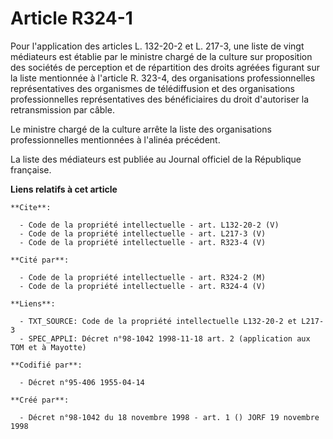 # Article R324-1

Pour l'application des articles L. 132-20-2 et L. 217-3, une liste de vingt médiateurs est établie par le ministre chargé de
la culture sur proposition des sociétés de perception et de répartition des droits agréées figurant sur la liste mentionnée à
l'article R. 323-4, des organisations professionnelles représentatives des organismes de télédiffusion et des organisations
professionnelles représentatives des bénéficiaires du droit d'autoriser la retransmission par câble. 

Le ministre chargé de la culture arrête la liste des organisations professionnelles mentionnées à l'alinéa précédent. 

La liste des médiateurs est publiée au Journal officiel de la République française.

**Liens relatifs à cet article**

	**Cite**:

	  - Code de la propriété intellectuelle - art. L132-20-2 (V)
	  - Code de la propriété intellectuelle - art. L217-3 (V)
	  - Code de la propriété intellectuelle - art. R323-4 (V)

	**Cité par**:

	  - Code de la propriété intellectuelle - art. R324-2 (M)
	  - Code de la propriété intellectuelle - art. R324-4 (V)

	**Liens**:

	  - TXT_SOURCE: Code de la propriété intellectuelle L132-20-2 et L217-3
	  - SPEC_APPLI: Décret n°98-1042 1998-11-18 art. 2 (application aux TOM et à Mayotte)

	**Codifié par**:

	  - Décret n°95-406 1955-04-14

	**Créé par**:

	  - Décret n°98-1042 du 18 novembre 1998 - art. 1 () JORF 19 novembre 1998
